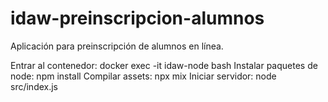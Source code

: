 # idaw-preinscripcion-alumnos
Aplicación para preinscripción de alumnos en línea.

Entrar al contenedor: docker exec -it idaw-node bash
Instalar paquetes de node: npm install
Compilar assets: npx mix
Iniciar servidor: node src/index.js
